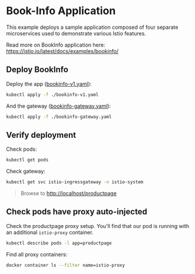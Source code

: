 # Book-Info Application

This example deploys a sample application composed of four separate microservices used to demonstrate various Istio features.

Read more on BookInfo application here: <https://istio.io/latest/docs/examples/bookinfo/>

## Deploy BookInfo

Deploy the app ([bookinfo-v1.yaml](./bookinfo-v1.yaml)):

```bash
kubectl apply -f ./bookinfo-v1.yaml
```

And the gateway ([bookinfo-gateway.yaml](./bookinfo-gateway.yaml)):

```bash
kubectl apply -f ./bookinfo-gateway.yaml
```

## Verify deployment

Check pods:

```bash
kubectl get pods
```

Check gateway:

```bash
kubectl get svc istio-ingressgateway -n istio-system
```

> Browse to <http://localhost/productpage>

## Check pods have proxy auto-injected

Check the productpage proxy setup. You'll find that our pod is running with an additional `istio-proxy` container.

```bash
kubectl describe pods -l app=productpage
```

Find all proxy containers:

```bash
docker container ls --filter name=istio-proxy
```
